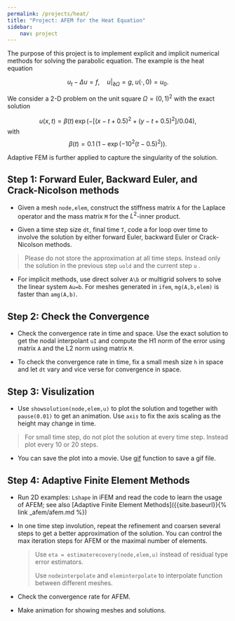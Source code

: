 ```yaml
---
permalink: /projects/heat/
title: "Project: AFEM for the Heat Equation"
sidebar:
    nav: project
---
```


The purpose of this project is to implement explicit and implicit numerical methods for solving the parabolic equation. The example is the heat equation 

$$
u_t -\Delta u  = f, \quad u |_{\partial \Omega} = g, \; u(\cdot,0) = u_0.
$$


We consider a 2-D problem on the unit square $\Omega = (0,1)^2$​​ with the exact solution


$$
u(x,t) = \beta (t)\, \exp(-[(x-t+0.5)^2+(y-t+0.5)^2]/0.04),
$$
with $$\beta (t) = 0.1\,(1-\exp(-10^2(t-0.5)^2)).$$

Adaptive FEM is further applied to capture the singularity of the solution.



## Step 1: Forward Euler, Backward Euler, and Crack-Nicolson methods

- Given a mesh `node,elem`, construct the stiffness matrix `A` for the Laplace operator and the mass matrix `M` for the $L^2$-inner product.

- Given a time step size `dt`, final time `T`, code a for loop over time to involve the solution by either forward Euler, backward Euler or Crack-Nicolson methods.

> Please do not store the approximation at all time steps. Instead only the solution in the previous step `uold` and the current step `u` .

- For implicit methods, use direct solver `A\b` or multigrid solvers to solve the linear system `Au=b`. For meshes generated in `ifem`, `mg(A,b,elem)` is faster than `amg(A,b)`.



## Step 2: Check the Convergence

- Check the convergence rate in time and space. Use the exact solution to get the nodal interpolant `uI` and compute the H1 norm of the error using matrix `A` and the L2 norm using matrix `M`.

- To check the convergence rate in time, fix a small mesh size `h` in space and let `dt` vary and vice verse for convergence in space.



## Step 3: Visulization

- Use `showsolution(node,elem,u)` to plot the solution and together with `pause(0.01)` to get an animation. Use `axis` to fix the axis scaling as the height may change in time.

> For small time step, do not plot the solution at every time step. Instead plot every 10 or 20 steps.

- You can save the plot into a movie. Use [gif](https://www.mathworks.com/matlabcentral/fileexchange/63239-gif) function to save a gif file.

  

## Step 4: Adaptive Finite Element Methods

- Run 2D examples: `Lshape` in iFEM and read the code to learn the usage of AFEM; see also [Adaptive Finite Element Methods]({{site.baseurl}}{% link _afem/afem.md %})

- In one time step involution, repeat the refinement and coarsen several steps to get a better approximation of the solution. You can control the max iteration steps for AFEM or the maximal number of elements. 

  > Use `eta = estimaterecovery(node,elem,u)` instead of residual type error estimators.
  >
  > Use `nodeinterpolate` and `eleminterpolate` to interpolate function between different meshes.

- Check the convergence rate for AFEM.

- Make animation for showing meshes and solutions.
